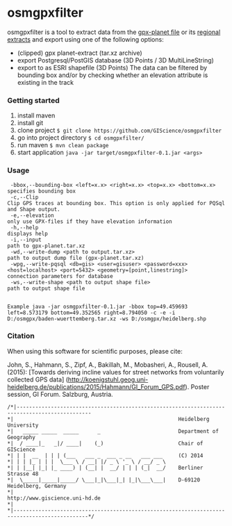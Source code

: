 # osmgpxfilter
osmgpxfilter is a tool to extract data from the [gpx-planet file](http://wiki.openstreetmap.org/wiki/Planet.gpx) or its [regional extracts](http://zverik.osm.rambler.ru/gps/files/extracts/index.html) and export using one of the following options:
- (clipped) gpx planet-extract (tar.xz archive)
- export Postgresql/PostGIS database (3D Points / 3D MultiLineString) 
- export to as ESRI shapefile (3D Points)
The data can be filtered by bounding box and/or by checking whether an elevation attribute is existing in the track

### Getting started

1. install maven
2. install git
3. clone project `$ git clone https://github.com/GIScience/osmgpxfilter`
4. go into project directory `$ cd osmgpxfilter/`
5. run maven `$ mvn clean package`
6. start application `java -jar target/osmgpxfilter-0.1.jar <args>`

### Usage
```
 -bbox,--bounding-box <left=x.x> <right=x.x> <top=x.x> <bottom=x.x>                       specifies bounding box
 -c,--Clip                                                                                Clip GPS traces at bounding box. This option is only applied for PQSql and Shape output.
 -e,--elevation                                                                           only use GPX-files if they have elevation information
 -h,--help                                                                                displays help
 -i,--input                                                                               path to gpx-planet.tar.xz
 -wd,--write-dump <path to output.tar.xz>                                                 path to output dump file (gpx-planet.tar.xz)
 -wpg,--write-pqsql <db=gis> <user=gisuser> <password=xxx> <host=localhost> <port=5432> <geometry=[point,linestring]>   connection parameters for database
 -ws,--write-shape <path to output shape file>                                            path to output shape file


Example java -jar osmgpxfilter-0.1.jar -bbox top=49.459693 left=8.573179 bottom=49.352565 right=8.794050 -c -e -i D:/osmgpx/baden-wuerttemberg.tar.xz -ws D:/osmgpx/heidelberg.shp

 ```
 
### Citation

When using this software for scientific purposes, please cite:

John, S., Hahmann, S., Zipf, A., Bakillah, M., Mobasheri, A., Rousell, A. (2015): [Towards deriving incline values for street networks from voluntarily collected GPS data] (http://koenigstuhl.geog.uni-heidelberg.de/publications/2015/Hahmann/GI_Forum_GPS.pdf). Poster session, GI Forum. Salzburg, Austria.
 
 
 ```
 /*|----------------------------------------------------------------------------------------------
 *|														Heidelberg University
 *|	  _____ _____  _____      _                     	Department of Geography		
 *|	 / ____|_   _|/ ____|    (_)                    	Chair of GIScience
 *|	| |  __  | | | (___   ___ _  ___ _ __   ___ ___ 	(C) 2014
 *|	| | |_ | | |  \___ \ / __| |/ _ \ '_ \ / __/ _ \	
 *|	| |__| |_| |_ ____) | (__| |  __/ | | | (_|  __/	Berliner Strasse 48								
 *|	 \_____|_____|_____/ \___|_|\___|_| |_|\___\___|	D-69120 Heidelberg, Germany	
 *|	        	                                       	http://www.giscience.uni-hd.de
 *|								
 *|----------------------------------------------------------------------------------------------*/
 ```
 

